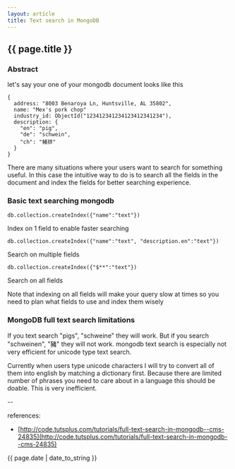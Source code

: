 ```yaml
---
layout: article
title: Text search in MongoDB 
---
```

## {{ page.title }}

### Abstract

let's say your one of your mongodb document looks like this

```
{
  address: "8003 Benaroya Ln, Huntsville, AL 35802",
  name: "Mex's pork chop"
  industry_id: ObjectId("123412341234123412341234"),
  description: {
    "en": "pig",
    "de": "schwein",
    "ch": "豬排"
  }
}
```

There are many situations where your users want to search for something useful. In this case the intuitive way to do is to search all the fields in the document and index the fields for better searching experience.

### Basic text searching mongodb

```
db.collection.createIndex({"name":"text"})
```
Index on 1 field to enable faster searching

```
db.collection.createIndex({"name":"text", "description.en":"text"})
```
Search on multiple fields

```
db.collection.createIndex({"$**":"text"})
```
Search on all fields

Note that indexing on all fields will make your query slow at times so you need to plan what fields to use and index them wisely

### MongoDB full text search limitations

If you text search "pigs", "schweine" they will work.  But if you search "schweinen", "豬" they will not work. mongodb text search is especially not very efficient for unicode type text search.

Currently when users type unicode characters I will try to convert all of them into english by matching a dictionary first.  Because there are limited number of phrases you need to care about in a language this should be doable. This is very inefficient.

--

references:

* [http://code.tutsplus.com/tutorials/full-text-search-in-mongodb--cms-24835](http://code.tutsplus.com/tutorials/full-text-search-in-mongodb--cms-24835)

{{ page.date | date_to_string }}





